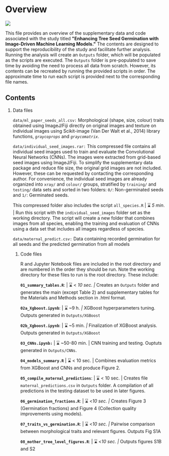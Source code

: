 # Overview

![](images/project_cover.png)

This file provides an overview of the supplementary data and code associated with the study titled **"Enhancing Tree Seed Germination with Image-Driven Machine Learning Models."** The contents are designed to support the reproducibility of the study and facilitate further analysis. Running the analysis will create an `Outputs` folder, which will be populated as the scripts are executed. The `Outputs` folder is pre-populated to save time by avoiding the need to process all data from scratch. However, its contents can be recreated by running the provided scripts in order. The approximate time to run each script is provided next to the corresponding file names.

## Contents

1.  Data files

    `data/ml_paper_seeds_all.csv:` Morphological (shape, size, colour) traits obtained using ImageJ/Fiji directly on original images and texture on individual images using Scikit-image (Van Der Walt et al., 2014) library functions, *`graycoprops`* and *`graycomatrix`*.

    `data/individual_seed_images.rar:` This compressed file contains all individual seed images used to train and evaluate the Convolutional Neural Networks (CNNs). The images were extracted from grid-based seed images using ImageJ/Fiji. To simplify the supplementary data package and reduce file size, the original grid images are not included. However, these can be requested by contacting the corresponding author. For convenience, the individual seed images are already organized into `xray/` and `colour/` groups, stratified by `training/` and `testing/` data sets and sorted in two folders: `0/`: Non-germinated seeds and `1/`: Germinated seeds.

    This compressed folder also includes the script `all_species.R` \| :hourglass: *5 min*. \| Run this script with the `individual_seed_images` folder set as the working directory. The script will create a new folder that combines images from all species, enabling the training and evaluation of CNNs using a data set that includes all images regardless of species.

    `data/maternal_predict.csv:` Data containing recorded germination for all seeds and the predicted germination from all models

    1.  Code files

        R and Jupyter Notebook files are included in the root directory and are numbered in the order they should be run. Note the working directory for these files to run is the root directory. These include:

        **`01_summary_tables.R`**: \| :hourglass: \< *10 sec. \|* Creates an `Outputs` folder and generates the main (except Table 2) and supplementary tables for the Materials and Methods section in .html format.

        **`02a_Xgboost.ipynb`**: \| :hourglass: \~9 h. *\|* XGBoost hyperparameters tuning. Outputs generated in `Outputs/XGBoost`

        **`02b_Xgboost.ipynb`**: \| :hourglass: \~5 min. *\|* Finalization of XGBoost analysis. Outputs generated in `Outputs/XGBoost`

        **`03_CNNs.ipynb:`** \| :hourglass: \~50-80 min. \| CNN training and testing. Ouptuts generated in `Outputs/CNNs`.

        **`04_models_summary.R`** \| :hourglass: \< 10 sec. \| Combines evaluation metrics from XGBoost and CNNs and produce Figure 2.

        **`05_compile_maternal_predictions`**: \| :hourglass: \< 10 sec. \| Creates file `maternal_predictions.csv` in `Outputs` folder. A compilation of all predictions in the testing dataset to be used in later figures.

        **`06_germination_fractions.R`**: \| :hourglass: \<*10 sec. \|* Creates Figure 3 (Germination fractions) and Figure 4 (Collection quality improvements using models).

        **`07_traits_vs_germination.R`**: \| :hourglass: \<*10 sec. \|* Pairwise comparison between morphological traits and relevant figures. Outputs Fig S1A

        **`08_mother_tree_level_figures.R`**: \| :hourglass: \<*10 sec. \|* Outputs figures S1B and S2
